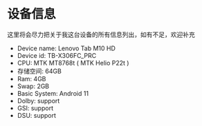 # 设备信息

这里将会尽力把关于我这台设备的所有信息列出，如有不足，欢迎补充

- Device name: Lenovo Tab M10 HD
- Device id: TB-X306FC_PRC
- CPU: MTK MT8768t ( MTK Helio P22t )
- 存储空间: 64GB
- Ram: 4GB
- Swap: 2GB
- Basic System: Android 11
- Dolby: support
- GSI: support
- DSU: support
